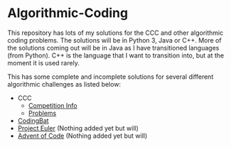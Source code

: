 # Algorithmic-Coding
This repository has lots of my solutions for the CCC and other algorithmic coding problems. The solutions will be in Python 3, Java or C++. More of the solutions coming out will be in Java as I have transitioned languages (from Python). C++ is the language that I want to transition into, but at the moment it is used rarely.

This has some complete and incomplete solutions for several different algorithmic challenges as listed below:
- CCC
  - [Competition Info](http://www.cemc.uwaterloo.ca/contests/computing.html)
  - [Problems](https://dmoj.ca/problems/?category=4)
- [CodingBat](http://codingbat.com)
- [Project Euler](https://projecteuler.net) (Nothing added yet but will)
- [Advent of Code](https://adventofcode.com) (Nothing added yet but will)
